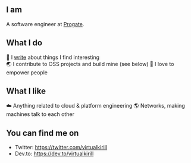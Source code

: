 ## I am

A software engineer at [Progate](https://progate.com/).

## What I do

📝 I [write](https://www.kirillvasiltsov.com/writing) about things I find interesting  
🌏 I contribute to OSS projects and build mine (see below)
💪 I love to empower people

## What I like

☁️ Anything related to cloud & platform engineering
🌎 Networks, making machines talk to each other

## You can find me on

- Twitter: https://twitter.com/virtualkirill
- Dev.to: https://dev.to/virtualkirill
